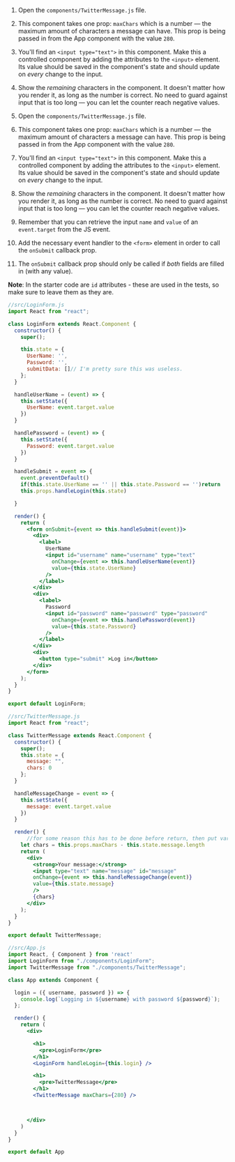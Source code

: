 1. Open the `components/TwitterMessage.js` file.
2. This component takes one prop: `maxChars` which is a number — the maximum amount of characters a message can have. This prop is being passed in from the App component with the value `280`.
3. You'll find an `<input type="text">` in this component. Make this a controlled component by adding the attributes to the `<input>` element. Its value should be saved in the component's state and should update on *every* change to the input.
4. Show the *remaining* characters in the component. It doesn't matter how you render it, as long as the number is correct. No need to guard against input that is too long — you can let the counter reach negative values.

1. Open the `components/TwitterMessage.js` file.
2. This component takes one prop: `maxChars` which is a number — the maximum amount of characters a message can have. This prop is being passed in from the App component with the value `280`.
3. You'll find an `<input type="text">` in this component. Make this a controlled component by adding the attributes to the `<input>` element. Its value should be saved in the component's state and should update on *every* change to the input.
4. Show the *remaining* characters in the component. It doesn't matter how you render it, as long as the number is correct. No need to guard against input that is too long — you can let the counter reach negative values.
5. Remember that you can retrieve the input `name` and `value` of an `event.target` from the JS event.
6. Add the necessary event handler to the `<form>` element in order to call the `onSubmit` callback prop.
7. The `onSubmit` callback prop should only be called if *both* fields are filled in (with any value).

**Note**: In the starter code are `id` attributes - these are used in the tests, so make sure to leave them as they are.

```jsx
//src/LoginForm.js
import React from "react";

class LoginForm extends React.Component {
  constructor() {
    super();

    this.state = {
      UserName: '',
      Password: '',
      submitData: []// I'm pretty sure this was useless.
    };
  }

  handleUserName = (event) => {
    this.setState({
      UserName: event.target.value
    })
  }

  handlePassword = (event) => {
    this.setState({
      Password: event.target.value
    })
  }

  handleSubmit = event => {
    event.preventDefault()
    if(this.state.UserName == '' || this.state.Password == '')return
    this.props.handleLogin(this.state)

  }	  

  render() {
    return (
      <form onSubmit={event => this.handleSubmit(event)}>
        <div>
          <label>
            UserName
            <input id="username" name="username" type="text"  
              onChange={event => this.handleUserName(event)}
              value={this.state.UserName}
            />
          </label>
        </div>
        <div>
          <label>
            Password
            <input id="password" name="password" type="password"
              onChange={event => this.handlePassword(event)}
              value={this.state.Password}
            />
          </label>
        </div>
        <div>
          <button type="submit" >Log in</button>
        </div>
      </form>
    );
  }
}

export default LoginForm;
```

```jsx
//src/TwitterMessage.js
import React from "react";

class TwitterMessage extends React.Component {
  constructor() {
    super();
    this.state = {
      message: "",
      chars: 0
    };
  }

  handleMessageChange = event => {
    this.setState({
      message: event.target.value
    })
  }

  render() {
      //for some reason this has to be done before return, then put variable in return statement
    let chars = this.props.maxChars - this.state.message.length
    return (
      <div>
        <strong>Your message:</strong>
        <input type="text" name="message" id="message" 
        onChange={event => this.handleMessageChange(event)}
        value={this.state.message}
        />
        {chars}
      </div>
    );
  }
}

export default TwitterMessage;
```

```jsx
//src/App.js
import React, { Component } from 'react'
import LoginForm from "./components/LoginForm";
import TwitterMessage from "./components/TwitterMessage";

class App extends Component {

  login = ({ username, password }) => {
    console.log(`Logging in ${username} with password ${password}`);
  };

  render() {
    return (
      <div>

        <h1>
          <pre>LoginForm</pre>
        </h1>
        <LoginForm handleLogin={this.login} />

        <h1>
          <pre>TwitterMessage</pre>
        </h1>
        <TwitterMessage maxChars={280} />



      </div>
    )
  }
}

export default App
```

